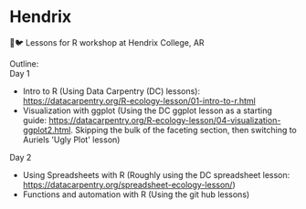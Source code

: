 # Hendrix
📖🐦 Lessons for R workshop at Hendrix College, AR

Outline:  
Day 1  
- Intro to R (Using Data Carpentry (DC) lessons): https://datacarpentry.org/R-ecology-lesson/01-intro-to-r.html  
- Visualization with ggplot (Using the DC ggplot lesson as a starting guide: https://datacarpentry.org/R-ecology-lesson/04-visualization-ggplot2.html. Skipping the bulk of the faceting section, then switching to Auriels 'Ugly Plot' lesson)  

Day 2  
- Using Spreadsheets with R  (Roughly using the DC spreadsheet lesson:
https://datacarpentry.org/spreadsheet-ecology-lesson/)  
- Functions and automation with R  (Using the git hub lessons)



